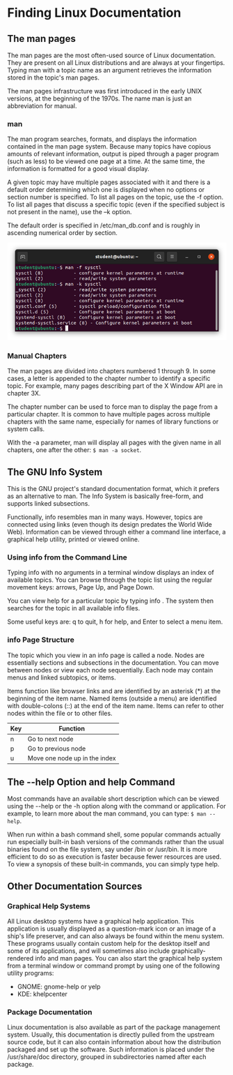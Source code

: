 # Finding Linux Documentation

## The man pages
The man pages are the most often-used source of Linux documentation. They are present on all Linux distributions and are always at your fingertips. Typing man with a topic name as an argument retrieves the information stored in the topic's man pages.

The man pages infrastructure was first introduced in the early UNIX versions, at the beginning of the 1970s. The name man is just an abbreviation for manual.

### man
The man program searches, formats, and displays the information contained in the man page system. Because many topics have copious amounts of relevant information, output is piped through a pager program (such as less) to be viewed one page at a time. At the same time, the information is formatted for a good visual display.

A given topic may have multiple pages associated with it and there is a default order determining which one is displayed when no options or section number is specified. To list all pages on the topic, use the -f option. To list all pages that discuss a specific topic (even if the specified subject is not present in the name), use the –k option.

The default order is specified in /etc/man_db.conf and is roughly in ascending numerical order by section.

![](images/8.1.1.png)

### Manual Chapters
The man pages are divided into chapters numbered 1 through 9. In some cases, a letter is appended to the chapter number to identify a specific topic. For example, many pages describing part of the X Window API are in chapter 3X.

The chapter number can be used to force man to display the page from a particular chapter. It is common to have multiple pages across multiple chapters with the same name, especially for names of library functions or system calls.

With the -a parameter, man will display all pages with the given name in all chapters, one after the other: `$ man -a socket`.

## The GNU Info System
This is the GNU project's standard documentation format, which it prefers as an alternative to man. The Info System is basically free-form, and supports linked subsections.

Functionally, info resembles man in many ways. However, topics are connected using links (even though its design predates the World Wide Web). Information can be viewed through either a command line interface, a graphical help utility, printed or viewed online.

### Using info from the Command Line
Typing info with no arguments in a terminal window displays an index of available topics. You can browse through the topic list using the regular movement keys: arrows, Page Up, and Page Down.

You can view help for a particular topic by typing info <topic name>. The system then searches for the topic in all available info files.

Some useful keys are: q to quit, h for help, and Enter to select a menu item.

### info Page Structure
The topic which you view in an info page is called a node. Nodes are essentially sections and subsections in the documentation. You can move between nodes or view each node sequentially. Each node may contain menus and linked subtopics, or items.

Items function like browser links and are identified by an asterisk (*) at the beginning of the item name. Named items (outside a menu) are identified with double-colons (::) at the end of the item name. Items can refer to other nodes within the file or to other files. 

| Key | Function |
| --- | ----------------------------- |
|  n  | Go to next node |
|  p  | Go to previous node |
|  u  | Move one node up in the index |

## The --help Option and help Command
Most commands have an available short description which can be viewed using the --help or the -h option along with the command or application. For example, to learn more about the man command, you can type: `$ man --help`.

When run within a bash command shell, some popular commands actually run especially built-in bash versions of the commands rather than the usual binaries found on the file system, say under /bin or /usr/bin. It is more efficient to do so as execution is faster because fewer resources are used. To view a synopsis of these built-in commands, you can simply type help. 

## Other Documentation Sources

### Graphical Help Systems
All Linux desktop systems have a graphical help application. This application is usually displayed as a question-mark icon or an image of a ship's life preserver, and can also always be found within the menu system. These programs usually contain custom help for the desktop itself and some of its applications, and will sometimes also include graphically-rendered info and man pages. You can also start the graphical help system from a terminal window or command prompt by using one of the following utility programs:

- GNOME: gnome-help or yelp
- KDE: khelpcenter

### Package Documentation
Linux documentation is also available as part of the package management system. Usually, this documentation is directly pulled from the upstream source code, but it can also contain information about how the distribution packaged and set up the software. Such information is placed under the /usr/share/doc directory, grouped in subdirectories named after each package.
